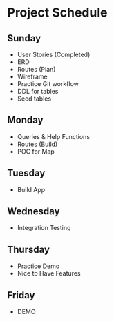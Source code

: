 # Project Schedule

## Sunday
- User Stories (Completed)
- ERD
- Routes (Plan)
- Wireframe
- Practice Git workflow
- DDL for tables
- Seed tables

## Monday
- Queries & Help Functions
- Routes (Build)
- POC for Map

## Tuesday
- Build App

## Wednesday
- Integration Testing

## Thursday
- Practice Demo
- Nice to Have Features

## Friday
- DEMO
